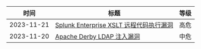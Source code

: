 | 时间 | 标题                                                                                         | 等级  |
| ------------------------------ | ------------------------------------------------------------------------------------------ | --- |
| 2023-11-21 | [Splunk Enterprise XSLT 远程代码执行漏洞](https://www.oscs1024.com/hd/MPS-1j9c-4oyt) | 高危  |
| 2023-11-20 | [Apache Derby LDAP 注入漏洞](https://www.oscs1024.com/hd/MPS-2022-65764) | 中危  |

